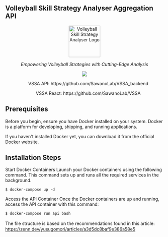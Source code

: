 ## Volleyball Skill Strategy Analyser Aggregation API

<p align="center">
  <img src="https://github.com/SawanoLab/VSSA_backend/assets/55621861/8eb11b71-8086-49e1-bf21-e9d567e97a60" width="100" alt="Volleyball Skill Strategy Analyser Logo"><br>
</p>
<p align="center"><em>Empowering Volleyball Strategies with Cutting-Edge Analysis</em></p>
<p align="center"><img src="https://github.com/SawanoLab/VSSA_aggregation/assets/55621861/510b2c4c-95a2-4232-b772-b05a0ebaafe9" ></p>
<div align="center">
  <ul>
  VSSA API: https://github.com/SawanoLab/VSSA_backend
  </ul>
  <ul>
  VSSA React: https://github.com/SawanoLab/VSSA
  </ul>
</div>

## Prerequisites
Before you begin, ensure you have Docker installed on your system. Docker is a platform for developing, shipping, and running applications. 

If you haven't installed Docker yet, you can download it from the official Docker website.

## Installation Steps
Start Docker Containers
Launch your Docker containers using the following command. This command sets up and runs all the required services in the background.

`$ docker-compose up -d`

Access the API Container
Once the Docker containers are up and running, access the API container with this command:

`$ docker-compose run api bash`


The file structure is based on the recommendations found in this article:　https://zenn.dev/yusugomori/articles/a3d5dc8baf9e386a58e5
